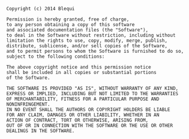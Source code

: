 
	Copyright (c) 2014 Blequi

	Permission is hereby granted, free of charge,
	to any person obtaining a copy of this software
	and associated documentation files (the "Software"),
	to deal in the Software without restriction, including without
	limitation the rights to use, copy, modify, merge, publish,
	distribute, sublicense, and/or sell copies of the Software,
	and to permit persons to whom the Software is furnished to do so,
	subject to the following conditions:

	The above copyright notice and this permission notice
	shall be included in all copies or substantial portions
	of the Software.

	THE SOFTWARE IS PROVIDED "AS IS", WITHOUT WARRANTY OF ANY KIND,
	EXPRESS OR IMPLIED, INCLUDING BUT NOT LIMITED TO THE WARRANTIES
	OF MERCHANTABILITY, FITNESS FOR A PARTICULAR PURPOSE AND NONINFRINGEMENT.
	IN NO EVENT SHALL THE AUTHORS OR COPYRIGHT HOLDERS BE LIABLE
	FOR ANY CLAIM, DAMAGES OR OTHER LIABILITY, WHETHER IN AN
	ACTION OF CONTRACT, TORT OR OTHERWISE, ARISING FROM,
	OUT OF OR IN CONNECTION WITH THE SOFTWARE OR THE USE OR OTHER
	DEALINGS IN THE SOFTWARE.
